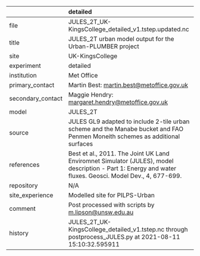 |                   | detailed                                                                                                                                                |
|:------------------|:--------------------------------------------------------------------------------------------------------------------------------------------------------|
| file              | JULES_2T_UK-KingsCollege_detailed_v1.tstep.updated.nc                                                                                                   |
| title             | JULES_2T urban model output for the Urban-PLUMBER project                                                                                               |
| site              | UK-KingsCollege                                                                                                                                         |
| experiment        | detailed                                                                                                                                                |
| institution       | Met Office                                                                                                                                              |
| primary_contact   | Martin Best: martin.best@metoffice.gov.uk                                                                                                               |
| secondary_contact | Maggie Hendry: margaret.hendry@metoffice.gov.uk                                                                                                         |
| model             | JULES_2T                                                                                                                                                |
| source            | JULES GL9 adapted to include 2-tile urban scheme and the Manabe bucket and FAO Penmen Moneith schemes as additional surfaces                            |
| references        | Best et al., 2011. The Joint UK Land Enviromnet Simulator (JULES), model description - Part 1: Energy and water fluxes. Geosci. Model Dev., 4, 677-699. |
| repository        | N/A                                                                                                                                                     |
| site_experience   | Modelled site for PILPS-Urban                                                                                                                           |
| comment           | Post processed with scripts by m.lipson@unsw.edu.au                                                                                                     |
| history           | JULES_2T_UK-KingsCollege_detailed_v1.tstep.nc through postprocess_JULES.py at 2021-08-11 15:10:32.595911                                                |
